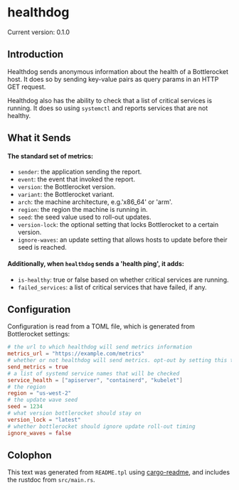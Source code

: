 # healthdog

Current version: 0.1.0

## Introduction

Healthdog sends anonymous information about the health of a Bottlerocket host.
It does so by sending key-value pairs as query params in an HTTP GET request.

Healthdog also has the ability to check that a list of critical services is running.
It does so using `systemctl` and reports services that are not healthy.

## What it Sends

#### The standard set of metrics:

* `sender`: the application sending the report.
* `event`: the event that invoked the report.
* `version`: the Bottlerocket version.
* `variant`: the Bottlerocket variant.
* `arch`: the machine architecture, e.g.'x86_64' or 'arm'.
* `region`: the region the machine is running in.
* `seed`: the seed value used to roll-out updates.
* `version-lock`: the optional setting that locks Bottlerocket to a certain version.
* `ignore-waves`: an update setting that allows hosts to update before their seed is reached.

#### Additionally, when `healthdog` sends a 'health ping', it adds:

* `is-healthy`: true or false based on whether critical services are running.
* `failed_services`: a list of critical services that have failed, if any.

## Configuration

Configuration is read from a TOML file, which is generated from Bottlerocket settings:

```toml
# the url to which healthdog will send metrics information
metrics_url = "https://example.com/metrics"
# whether or not healthdog will send metrics. opt-out by setting this to false
send_metrics = true
# a list of systemd service names that will be checked
service_health = ["apiserver", "containerd", "kubelet"]
# the region
region = "us-west-2"
# the update wave seed
seed = 1234
# what version bottlerocket should stay on
version_lock = "latest"
# whether bottlerocket should ignore update roll-out timing
ignore_waves = false
```

## Colophon

This text was generated from `README.tpl` using [cargo-readme](https://crates.io/crates/cargo-readme), and includes the rustdoc from `src/main.rs`.